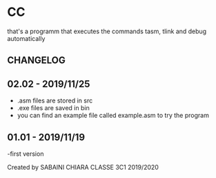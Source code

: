 # CC

that's a programm that executes the commands tasm, tlink and debug automatically

## CHANGELOG

## 02.02 - 2019/11/25
- .asm files are stored in src
- .exe files are saved in bin
- you can find an example file called example.asm to try the program

## 01.01 - 2019/11/19

-first version

Created by SABAINI CHIARA
CLASSE 3C1 2019/2020
